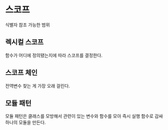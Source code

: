 # 스코프

식별자 참조 가능한 범위

## 렉시컬 스코프

함수가 어디에 정의됐는지에 따라 스코프를 결정한다.

## 스코프 체인

전역변수 찾는 게 가장 오래 걸린다.

## 모듈 패턴

모듈 패턴은 클래스를 모방해서 관련이 있는 변수와 함수를 모아 즉시 실행 함수로 감싸 하나의 모듈을 만든다.
